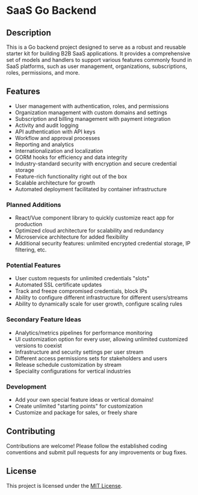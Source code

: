 # SaaS Go Backend

## Description
This is a Go backend project designed to serve as a robust and reusable starter kit for building B2B SaaS applications. It provides a comprehensive set of models and handlers to support various features commonly found in SaaS platforms, such as user management, organizations, subscriptions, roles, permissions, and more.

## Features
- User management with authentication, roles, and permissions
- Organization management with custom domains and settings
- Subscription and billing management with payment integration
- Activity and audit logging
- API authentication with API keys
- Workflow and approval processes
- Reporting and analytics
- Internationalization and localization
- GORM hooks for efficiency and data integrity
- Industry-standard security with encryption and secure credential storage
- Feature-rich functionality right out of the box
- Scalable architecture for growth
- Automated deployment facilitated by container infrastructure

### Planned Additions
- React/Vue component library to quickly customize react app for production
- Optimized cloud architecture for scalability and redundancy
- Microservice architecture for added flexibility
- Additional security features: unlimited encrypted credential storage, IP filtering, etc.

### Potential Features
- User custom requests for unlimited credentials "slots"
- Automated SSL certificate updates
- Track and freeze compromised credentials, block IPs
- Ability to configure different infrastructure for different users/streams
- Ability to dynamically scale for user growth, configure scaling rules

### Secondary Feature Ideas
- Analytics/metrics pipelines for performance monitoring
- UI customization option for every user, allowing unlimited customized versions to coexist
- Infrastructure and security settings per user stream
- Different access permissions sets for stakeholders and users
- Release schedule customization by stream
- Speciality configurations for vertical industries

### Development
- Add your own special feature ideas or vertical domains!
- Create unlimited "starting points" for customization
- Customize and package for sales, or freely share

## Contributing
Contributions are welcome! Please follow the established coding conventions and submit pull requests for any improvements or bug fixes.

## License
This project is licensed under the [MIT License](LICENSE).
